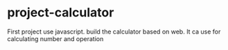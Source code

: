 # project-calculator
First project use  javascript. build the calculator based on web.
It ca use for calculating number and operation
